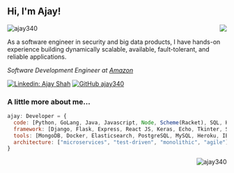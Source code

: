 <h2> Hi, I'm Ajay!</h2>  
 <img src="https://komarev.com/ghpvc/?username=ajay340&label=Profile%20views&color=0e75b6&style=flat" alt="ajay340" />
<img align='right' src="https://github-readme-stats.vercel.app/api?username=ajay340&show_icons=true&count_private=true">
<p>As a software engineer in security and big data products, I have hands-on experience building dynamically scalable, available, fault-tolerant, and reliable applications.</p>
<p><em>Software Development Engineer at <a href="http://amazon.com">Amazon</a></em></p>

[![Linkedin: Ajay Shah](https://img.shields.io/badge/-AjayShah-blue?style=flat-square&logo=Linkedin&logoColor=white&link=https://www.linkedin.com/in/shah-ajay/)](https://www.linkedin.com/in/shah-ajay/)
[![GitHub ajay340](https://img.shields.io/github/followers/ajay340?label=follow&style=social)](https://github.com/ajay340)


### A little more about me...  

```javascript
ajay: Developer = {
  code: [Python, GoLang, Java, Javascript, Node, Scheme(Racket), SQL, HTML],
  framework: [Django, Flask, Express, React JS, Keras, Echo, Tkinter, Selenium],
  tools: [MongoDB, Docker, Elasticsearch, PostgreSQL, MySQL, Heroku, IBM Cloud, AWS, Azure],
  architecture: ["microservices", "test-driven", "monolithic", "agile"],
}
```
<img align="right" src="https://github-readme-stats.vercel.app/api/top-langs?username=ajay340&show_icons=true&locale=en&layout=compact" alt="ajay340" />
